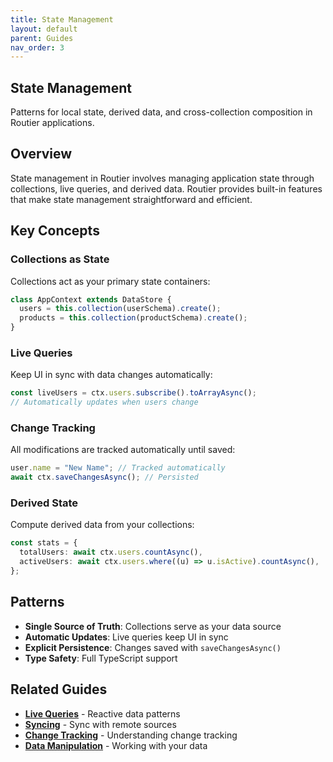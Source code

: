 ```yaml
---
title: State Management
layout: default
parent: Guides
nav_order: 3
---
```


## State Management

Patterns for local state, derived data, and cross-collection composition in Routier applications.

## Overview

State management in Routier involves managing application state through collections, live queries, and derived data. Routier provides built-in features that make state management straightforward and efficient.

## Key Concepts

### Collections as State

Collections act as your primary state containers:

```ts
class AppContext extends DataStore {
  users = this.collection(userSchema).create();
  products = this.collection(productSchema).create();
}
```

### Live Queries

Keep UI in sync with data changes automatically:

```ts
const liveUsers = ctx.users.subscribe().toArrayAsync();
// Automatically updates when users change
```

### Change Tracking

All modifications are tracked automatically until saved:

```ts
user.name = "New Name"; // Tracked automatically
await ctx.saveChangesAsync(); // Persisted
```

### Derived State

Compute derived data from your collections:

```ts
const stats = {
  totalUsers: await ctx.users.countAsync(),
  activeUsers: await ctx.users.where((u) => u.isActive).countAsync(),
};
```

## Patterns

- **Single Source of Truth**: Collections serve as your data source
- **Automatic Updates**: Live queries keep UI in sync
- **Explicit Persistence**: Changes saved with `saveChangesAsync()`
- **Type Safety**: Full TypeScript support

## Related Guides

- **[Live Queries](live-queries.md)** - Reactive data patterns
- **[Syncing](syncing.md)** - Sync with remote sources
- **[Change Tracking](/concepts/change-tracking/)** - Understanding change tracking
- **[Data Manipulation](data-manipulation.md)** - Working with your data
